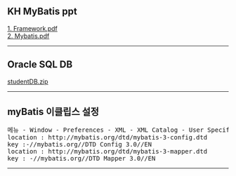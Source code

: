 ## KH MyBatis ppt
[1. Framework.pdf](https://github.com/hanpotato/KH_myBatis_study/files/2941185/1.Framework.pdf)
<br>
[2. Mybatis.pdf](https://github.com/hanpotato/KH_myBatis_study/files/2941189/2.Mybatis.pdf)
<br>
<hr>

## Oracle SQL DB
[studentDB.zip](https://github.com/hanpotato/KH_myBatis_study/files/2944298/studentDB.zip)
<br>
<hr>

## myBatis 이클립스 설정
<pre>
메뉴 - Window - Preferences - XML - XML Catalog - User Specified Entries 에 아래 항목 add
location : http://mybatis.org/dtd/mybatis-3-config.dtd
key :-//mybatis.org//DTD Config 3.0//EN
location : http://mybatis.org/dtd/mybatis-3-mapper.dtd
key : -//mybatis.org//DTD Mapper 3.0//EN
</pre>
<hr>
